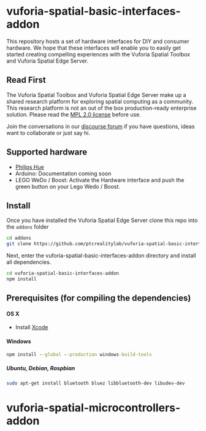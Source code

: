# vuforia-spatial-basic-interfaces-addon

This repository hosts a set of hardware interfaces for DIY and consumer
hardware. We hope that these interfaces will enable you to easily get started
creating compelling experiences with the Vuforia Spatial Toolbox and Vuforia
Spatial Edge Server.

## Read First
The Vuforia Spatial Toolbox and Vuforia Spatial Edge Server make up a shared research platform for exploring spatial computing as a community. This research platform is not an out of the box production-ready enterprise solution. Please read the [MPL 2.0 license](LICENSE) before use.

Join the conversations in our [discourse forum](https://forum.spatialtoolbox.vuforia.com) if you have questions, ideas want to collaborate or just say hi.

## Supported hardware

- [Philips Hue](./interfaces/philipsHue/README.md)
- Arduino: Documentation coming soon
- LEGO WeDo / Boost: Activate the Hardware interface and push the green button on your Lego Wedo / Boost.

## Install
Once you have installed the Vuforia Spatial Edge Server clone this repo into the ```addons``` folder

```bash
cd addons
git clone https://github.com/ptcrealitylab/vuforia-spatial-basic-interfaces-addon.git
```

Next, enter the vuforia-spatial-basic-interfaces-addon directory and install all dependencies.

```bash
cd vuforia-spatial-basic-interfaces-addon
npm install
```

## Prerequisites (for compiling the dependencies)

#### OS X

 * Install [Xcode](https://itunes.apple.com/ca/app/xcode/id497799835?mt=12)
 
 #### Windows

```cmd
npm install --global --production windows-build-tools
```
 
##### Ubuntu, Debian, Raspbian

```sh
sudo apt-get install bluetooth bluez libbluetooth-dev libudev-dev
```
# vuforia-spatial-microcontrollers-addon
